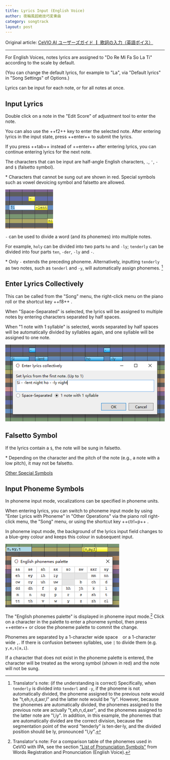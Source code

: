 ```yaml
---
title: Lyrics Input (English Voice)
author: 夜輪風超絶技巧変奏曲
category: songtrack
layout: post
---
```

Original article: [CeVIO AI ユーザーズガイド ┃ 歌詞の入力（英語ボイス）](https://cevio.jp/guide/cevio_ai/songtrack/song_04english/)

---

For English Voices, notes lyrics are assigned to "Do Re Mi Fa So La Ti" according to the scale by default.

(You can change the default lyrics, for example to "La", via "Default lyrics" in "Song Settings" of Options.)

Lyrics can be input for each note, or for all notes at once.

## Input Lyrics

Double click on a note in the "Edit Score" of adjustment tool to enter the note.

You can also use the ++f2++ key to enter the selected note. After entering lyrics in the input state, press ++enter++ to submit the lyrics.

If you press ++tab++ instead of ++enter++ after entering lyrics, you can continue entering lyrics for the next note.

The characters that can be input are half-angle English characters, `.`, `'`, `-` and `$` (falsetto symbol).

\* Characters that cannot be sung out are shown in red. Special symbols such as vowel devoicing symbol and falsetto are allowed.

![enter lyrics](images/song_04_english_1.png)

`-` can be used to divide a word (and its phonemes) into multiple notes.

For example, `holy` can be divided into two parts `ho` and `-ly`; `tenderly` can be divided into four parts `ten`, `-der`, `-ly` and `-`.

\* Only `-` extends the preceding phoneme. Alternatively, inputting `tenderly` as two notes, such as `tenderl` and `-y`, will automatically assign phonemes. [^1]

## Enter Lyrics Collectively

This can be called from the "Song" menu, the right-click menu on the piano roll or the shortcut key ++f8++ .

When "Space-Separated" is selected, the lyrics will be assigned to multiple notes by entering characters separated by half spaces.

When "1 note with 1 syllable" is selected, words separated by half spaces will be automatically divided by syllables again, and one syllable will be assigned to one note.

![enter lyrics collectively](images/song_04_english_2.png)

## Falsetto Symbol

If the lyrics contain a `$`, the note will be sung in falsetto.

\* Depending on the character and the pitch of the note (e.g., a note with a low pitch), it may not be falsetto.

[Other Special Symbols](../song_symbol)

## Input Phoneme Symbols

In phoneme input mode, vocalizations can be specified in phoneme units.

When entering lyrics, you can switch to phoneme input mode by using "Enter Lyrics with Phoneme" in "Other Operations" via the piano roll right-click menu, the "Song" menu, or using the shortcut key ++ctrl+p++ .

In phoneme input mode, the background of the lyrics input field changes to a blue-grey colour and keeps this colour in subsequent input.

![enter parameter](images/song_04_english_3.png)

The "English phonemes palette" is displayed in phoneme input mode.[^2] Click on a character in the palette to enter a phoneme symbol, then press ++enter++ or close the phoneme palette to commit the change.

Phonemes are separated by a 1-character wide space ` ` or a 1-character wide `,`. If there is confusion between syllables, use `|` to divide them (e.g. `y,e,s|a,i`).

If a character that does not exist in the phoneme palette is entered, the character will be treated as the wrong symbol (shown in red) and the note will not be sung.

[^1]:Translator's note: (if the understanding is correct) Specifically, when `tenderly` is divided into `tenderl` and `-y`, if the phoneme is not automatically divided, the phoneme assigned to the previous note would be "t,eh,n,d,axr,l" and the latter note would be "iy". However, because the phonemes are automatically divided, the phonemes assigned to the previous note are actually "t,eh,n,d,axr", and the phonemes assigned to the latter note are "l,iy". In addition, in this example, the phonemes that are automatically divided are the correct division, because the segmentation point of the word "tenderly" is ten·der·ly, and the divided position should be ly, pronounced "l,iy".

[^2]:Translator's note: For a comparison table of the phonemes used in CeVIO with IPA, see the section ["List of Pronunciation Symbols"](../../talktrack/talk_01_english/#list-of-pronunciation-symbols) from Words Registration and Pronunciation (English Voice).
